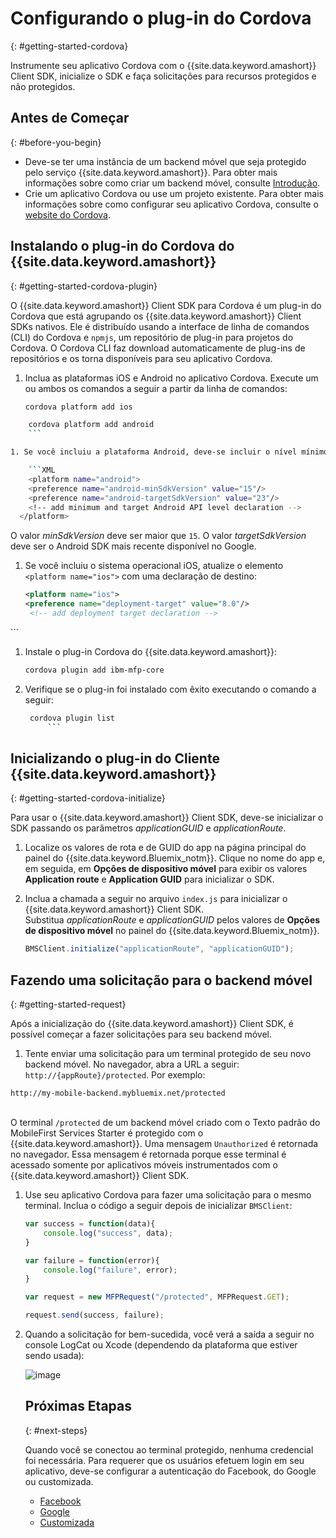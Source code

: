 # Configurando o plug-in do Cordova
{: #getting-started-cordova}

Instrumente seu aplicativo Cordova com o {{site.data.keyword.amashort}} Client SDK, inicialize o SDK e faça solicitações para recursos protegidos e não protegidos.

## Antes de Começar
{: #before-you-begin}
* Deve-se ter uma instância de um backend móvel que seja protegido pelo serviço {{site.data.keyword.amashort}}. Para obter mais informações sobre como criar um backend móvel, consulte [Introdução](getting-started.html).
* Crie um aplicativo Cordova ou use um projeto existente. Para obter mais informações sobre como configurar seu aplicativo Cordova, consulte o [website do Cordova](https://cordova.apache.org/).


## Instalando o plug-in do Cordova do {{site.data.keyword.amashort}}
{: #getting-started-cordova-plugin}

O {{site.data.keyword.amashort}} Client SDK para Cordova é um plug-in do Cordova que está agrupando os {{site.data.keyword.amashort}} Client SDKs nativos. Ele é distribuído usando a interface de linha de comandos (CLI) do Cordova e `npmjs`, um repositório de plug-in para projetos do Cordova. O Cordova CLI faz download automaticamente de plug-ins de repositórios e os torna disponíveis para seu aplicativo Cordova.


1. Inclua as plataformas iOS e Android no aplicativo Cordova. Execute um ou ambos os comandos a seguir a partir da linha de comandos:

	```Bash
	cordova platform add ios
	```
```Bash
	cordova platform add android
	```

1. Se você incluiu a plataforma Android, deve-se incluir o nível mínimo de API suportado no arquivo `config.xml` do aplicativo Cordova. Abra o arquivo `config.xml` e inclua a linha a seguir no elemento `<platform name="android">`:

	```XML
	<platform name="android">  
  	<preference name="android-minSdkVersion" value="15"/>
  	<preference name="android-targetSdkVersion" value="23"/>
  	<!-- add minimum and target Android API level declaration -->
  </platform>
```
O valor *minSdkVersion* deve ser maior que `15`. O valor *targetSdkVersion* deve ser o Android SDK mais recente disponível no Google.

1. Se você incluiu o sistema operacional iOS, atualize o elemento `<platform name="ios">` com uma declaração de destino:

	```XML
	<platform name="ios">
    <preference name="deployment-target" value="8.0"/>
     <!-- add deployment target declaration -->
  </platform>
```

1. Instale o plug-in Cordova do {{site.data.keyword.amashort}}:

 	```Bash
	cordova plugin add ibm-mfp-core
	```

1. Verifique se o plug-in foi instalado com êxito executando o comando a seguir:
    ```Bash
     cordova plugin list
		 ```

## Inicializando o plug-in do Cliente {{site.data.keyword.amashort}}
{: #getting-started-cordova-initialize}

Para usar o {{site.data.keyword.amashort}} Client SDK, deve-se inicializar o SDK passando os parâmetros *applicationGUID* e *applicationRoute*.

1. Localize os valores de rota e de GUID do app na página principal do painel do {{site.data.keyword.Bluemix_notm}}. Clique no nome do app e, em seguida, em **Opções de dispositivo móvel** para exibir os valores **Application route** e **Application GUID** para inicializar o SDK.

3. Inclua a chamada a seguir no arquivo `index.js` para inicializar o {{site.data.keyword.amashort}} Client SDK. <br/>Substitua *applicationRoute* e *applicationGUID* pelos valores de **Opções de dispositivo móvel** no painel do {{site.data.keyword.Bluemix_notm}}.

	```JavaScript
	BMSClient.initialize("applicationRoute", "applicationGUID");
	```



## Fazendo uma solicitação para o backend móvel
{: #getting-started-request}

Após a inicialização do {{site.data.keyword.amashort}} Client SDK, é possível começar a fazer solicitações para seu backend móvel.

1. Tente enviar uma solicitação para um terminal protegido de seu novo backend móvel. No navegador, abra a URL a seguir: `http://{appRoute}/protected`. Por exemplo:
```
http://my-mobile-backend.mybluemix.net/protected
```
<br/>O terminal `/protected` de um backend móvel criado com o Texto padrão do MobileFirst Services Starter é protegido com o {{site.data.keyword.amashort}}. Uma mensagem `Unauthorized` é retornada no navegador. Essa mensagem é retornada porque esse terminal é acessado somente por aplicativos móveis instrumentados com o {{site.data.keyword.amashort}} Client SDK.

1. Use seu aplicativo Cordova para fazer uma solicitação para o mesmo terminal. Inclua o código a seguir depois de inicializar `BMSClient`:

	```JavaScript
	var success = function(data){
		console.log("success", data);
	}

	var failure = function(error){
		console.log("failure", error);
	}

	var request = new MFPRequest("/protected", MFPRequest.GET);

	request.send(success, failure);
	```

1. Quando a solicitação for bem-sucedida, você verá a saída a seguir no console LogCat ou Xcode (dependendo da plataforma que estiver sendo usada):

	![image](images/getting-started-android-success.png)

	## Próximas Etapas
	{: #next-steps}

	Quando você se conectou ao terminal protegido, nenhuma credencial foi necessária. Para requerer que os usuários efetuem login em seu aplicativo, deve-se configurar a autenticação do Facebook, do Google ou customizada.
	* [Facebook](facebook-auth-cordova.html)
	* [Google](google-auth-cordova.html)
	* [Customizada](custom-auth-cordova.html)
